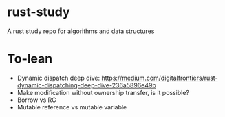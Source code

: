 # rust-study
A rust study repo for algorithms and data structures

# To-lean
* Dynamic dispatch deep dive: https://medium.com/digitalfrontiers/rust-dynamic-dispatching-deep-dive-236a5896e49b
* Make modification without ownership transfer, is it possible?
* Borrow vs RC
* Mutable reference vs mutable variable